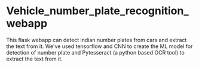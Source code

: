 # Vehicle_number_plate_recognition_webapp
This flask webapp can detect indian number plates from cars and extract the text from it.
We've used tensorflow and CNN to create the ML model for detection of number plate and Pytesseract (a python based OCR tool) to extract the text from it.
